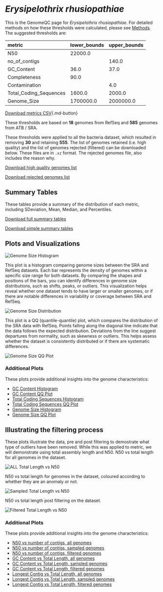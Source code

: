 # *Erysipelothrix rhusiopathiae*

This is the GenomeQC page for *Erysipelothrix rhusiopathiae*. For detailed methods on how these thresholds were calculated, please see [Methods](../../methods.md).
The suggested thresholds are: 

| metric                 | lower_bounds   | upper_bounds   |
|:-----------------------|:---------------|:---------------|
| N50                    | 22000.0        |                |
| no_of_contigs          |                | 140.0          |
| GC_Content             | 36.0           | 37.0           |
| Completeness           | 90.0           |                |
| Contamination          |                | 4.0            |
| Total_Coding_Sequences | 1600.0         | 2000.0         |
| Genome_Size            | 1700000.0      | 2000000.0      |

[Download metrics CSV](Erysipelothrix_rhusiopathiae_metrics.csv){.md-button}


These thresholds are based on **18** genomes from RefSeq and **585** genomes from ATB / SRA.

These thresholds were applied to all the bacteria dataset, which resulted in removing **30** and retaining **555**.
The list of genomes retained (i.e. high quality) and the list of genomes rejected (filtered) can be downloaded below. These files are in `.xz` format. The rejected genomes file, also includes the reason why.

[Download high quality genomes list](Erysipelothrix_rhusiopathiae_high_quality_genomes.csv.xz)


[Download rejected genomes list](Erysipelothrix_rhusiopathiae_filtered_out_genomes.csv.xz)



## Summary Tables
These tables provide a summary of the distribution of each metric, including SDeviation, Mean, Median, and Percentiles.

[Download full summary tables](summary.csv)

[Download simple summary tables](selected_summary.csv)

## Plots and Visualizations

![Genome Size Histogram](Genome_Size_refseq_histogram_kde.png)

This plot is a histogram comparing genome sizes between the SRA and RefSeq datasets. Each bar represents the density of genomes within a specific size range for both datasets. By comparing the shapes and positions of the bars, you can identify differences in genome size distributions, such as shifts, peaks, or outliers. This visualization helps reveal whether one dataset tends to have larger or smaller genomes, or if there are notable differences in variability or coverage between SRA and RefSeq.

![Genome Size Distribution](Genome_Size_refseq_histogram_kde.png)

This plot is a QQ (quantile-quantile) plot, which compares the distribution of the SRA data with RefSeq. Points falling along the diagonal line indicate that the data follows the expected distribution. Deviations from the line suggest departures from normality, such as skewness or outliers. This helps assess whether the dataset is consistently distributed or if there are systematic differences.

![Genome Size QQ Plot](Genome_Size_refseq_qqplot.png)

### Additional Plots

These plots provide additional insights into the genome characteristics:

- [GC Content Histogram](GC_Content_refseq_histogram_kde.png)
- [GC Content QQ Plot](GC_Content_refseq_qqplot.png)
- [Total Coding Sequences Histogram](Total_Coding_Sequences_refseq_histogram_kde.png)
- [Total Coding Sequences QQ Plot](Total_Coding_Sequences_refseq_qqplot.png)
- [Genome Size Histogram](Genome_Size_refseq_histogram_kde.png)
- [Genome Size QQ Plot](Genome_Size_refseq_qqplot.png)
## Illustrating the filtering process
These plots illustrate the data, pre and post filtering to demostrate what type of outliers have been removed. While this was applied to metric, we will demonstrate using total assembly length and N50.
N50 vs total length for all genomes in the dataset.

![ALL Total Length vs N50](Erysipelothrix_rhusiopathiae_all_total_length_N50.png)

N50 vs total length for genomes in the dataset, coloured according to whether they are an anomaly or not.

![Sampled Total Length vs N50](Erysipelothrix_rhusiopathiae_sample_total_length_N50.png)

N50 vs total length post filtering on the dataset.

![Filtered Total Length vs N50](Erysipelothrix_rhusiopathiae_filt_total_length_N50.png)

### Additional Plots

These plots provide additional insights into the genome characteristics:

- [N50 vs number of contigs, all genomes](Erysipelothrix_rhusiopathiae_all_N50_number.png)
- [N50 vs number of contigs, sampled genomes](Erysipelothrix_rhusiopathiae_sample_N50_number.png)
- [N50 vs number of contigs, filtered genomes](Erysipelothrix_rhusiopathiae_filt_N50_number.png)
- [GC Content vs Total Length, all genomes](Erysipelothrix_rhusiopathiae_all_total_length_GC_Content.png)
- [GC Content vs Total Length, sampled genomes](Erysipelothrix_rhusiopathiae_sample_total_length_GC_Content.png)
- [GC Content vs Total Length, filtered genomes](Erysipelothrix_rhusiopathiae_filt_total_length_GC_Content.png)
- [Longest Contig vs Total Length, all genomes](Erysipelothrix_rhusiopathiae_all_total_length_longest.png)
- [Longest Contig vs Total Length, sampled genomes](Erysipelothrix_rhusiopathiae_sample_total_length_longest.png)
- [Longest Contig vs Total Length, filtered genomes](Erysipelothrix_rhusiopathiae_filt_total_length_longest.png)
